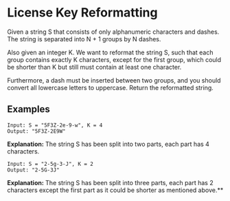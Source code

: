 # License Key Reformatting

Given a string S that consists of only alphanumeric characters and dashes. The string is separated into N + 1 groups by N dashes. 

Also given an integer K. We want to reformat the string S, such that each group contains exactly K characters, except for the first group, which could be shorter than K but still must contain at least one character. 

Furthermore, a dash must be inserted between two groups, and you should convert all lowercase letters to uppercase. Return the reformatted string.

## Examples
```
Input: S = "5F3Z-2e-9-w", K = 4
Output: "5F3Z-2E9W"
```

**Explanation:** The string S has been split into two parts, each part has 4 characters.



```
Input: S = "2-5g-3-J", K = 2
Output: "2-5G-3J"
```

**Explanation:** The string S has been split into three parts, each part has 2 characters except the first part as it could be shorter as mentioned above.**